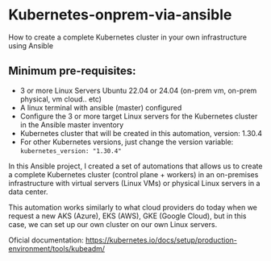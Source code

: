 # Kubernetes-onprem-via-ansible
How to create a complete Kubernetes cluster in your own infrastructure using Ansible

## Minimum pre-requisites:

- 3 or more Linux Servers Ubuntu 22.04 or 24.04 (on-prem vm, on-prem physical, vm cloud.. etc)
- A linux terminal with ansible (master) configured
- Configure the 3 or more target Linux servers for the Kubernetes cluster in the Ansible master inventory
- Kubernetes cluster that will be created in this automation, version: 1.30.4
- For other Kubernetes versions, just change the version variable: `kubernetes_version: "1.30.4"`


In this Ansible project, I created a set of automations that allows us to create a complete Kubernetes cluster (control plane + workers) in an on-premises infrastructure with virtual servers (Linux VMs) or physical Linux servers in a data center.

This automation works similarly to what cloud providers do today when we request a new AKS (Azure), EKS (AWS), GKE (Google Cloud), but in this case, we can set up our own cluster on our own Linux servers.


Oficial documentation: https://kubernetes.io/docs/setup/production-environment/tools/kubeadm/
